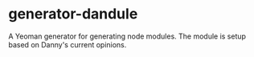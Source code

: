 generator-dandule
=================

A Yeoman generator for generating node modules. The module is setup based on Danny's current opinions.
